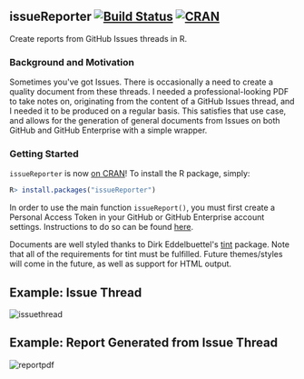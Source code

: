 ## issueReporter    [![Build Status](https://travis-ci.org/mkirch/issueReporter.png)](https://travis-ci.org/mkirch/issueReporter) [![CRAN](http://www.r-pkg.org/badges/version/issueReporter)](https://cran.r-project.org/package=issueReporter)
Create reports from GitHub Issues threads in R.

### Background and Motivation

Sometimes you've got Issues. There is occasionally a need to create a quality document from these threads. I needed a professional-looking PDF to take notes on, originating from the content of a GitHub Issues thread, and I needed it to be produced on a regular basis. This satisfies that use case, and allows for the generation of general documents from Issues on both GitHub and GitHub Enterprise with a simple wrapper.

### Getting Started

`issueReporter` is now [on CRAN](https://cran.r-project.org/web/packages/issueReporter/index.html)! To install the R package, simply:

```r
R> install.packages("issueReporter")
```

In order to use the main function `issueReport()`, you must first create a Personal Access Token in your GitHub or GitHub Enterprise account settings. Instructions to do so can be found [here](https://help.github.com/articles/creating-a-personal-access-token-for-the-command-line/).

Documents are well styled thanks to Dirk Eddelbuettel's [tint](http://dirk.eddelbuettel.com/code/tint.html) package. Note that all of the requirements for tint must be fulfilled. Future themes/styles will come in the future, as well as support for HTML output.

## Example: Issue Thread
![issuethread](https://cloud.githubusercontent.com/assets/7461887/25644371/2c210778-2f6b-11e7-8953-2950ea71da22.JPG)

## Example: Report Generated from Issue Thread
![reportpdf](https://cloud.githubusercontent.com/assets/7461887/25644373/2e1ddb00-2f6b-11e7-95ac-4fc29a1fb58a.JPG)
